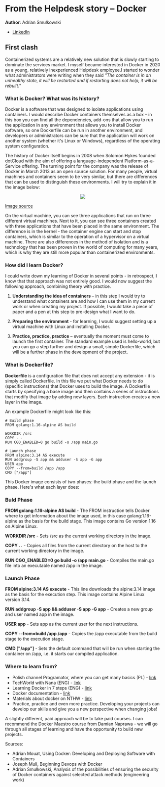 # From the Helpdesk story – Docker

**Author**: Adrian Smułkowski

- [LinkedIn](https://www.linkedin.com/in/adrian-smu%C5%82kowski/)

## First clash

Containerized systems are a relatively new solution that is slowly starting to dominate the services market. I myself became interested in Docker in 2020 as a young, relatively inexperienced Helpdesk employee.I started to wonder what administrators were writing when they said *"The container is in an unhealthy state, it will be restarted and if restarting does not help, it will be rebuilt."*

### What is Docker? What was its history?

Docker is a software that was designed to isolate applications using containers. I would describe Docker containers themselves as a box – in this box you can find all the dependencies, add-ons that allow you to run the application in any environment that allows you to install Docker software, so one Dockerfile can be run in another environment, and developers or administrators can be sure that the application will work on another system (whether it's Linux or Windows), regardless of the operating system configuration.

The history of Docker itself begins in 2008 when Solomon Hykes founded dotCloud with the aim of offering a language-independent Platform-as-a-Service offering. The turning point for the company was the release of Docker in March 2013 as an open source solution. For many people, virtual machines and containers seem to be very similar, but there are differences that can be used to distinguish these environments. I will try to explain it in the image below:

<p align="center">
  <img src="https://raw.githubusercontent.com/notthehiddenwiki/NTHW/nthw/.github/notes/helpdesk_stories/hs_1.png">
</p>

[Image source](https://www.atlassian.com/microservices/cloud-computing/containers-vs-vms)

On the virtual machine, you can see three applications that run on three different virtual machines. Next to it, you can see three containers created with three applications that have been placed in the same environment. The difference is in the kernel - the container engine can start and stop containers, which is similar to the operation of a hypervisor on a virtual machine. There are also differences in the method of isolation and is a technology that has been proven in the world of computing for many years, which is why they are still more popular than containerized environments.

### How did I learn Docker?

I could write down my learning of Docker in several points - in retrospect, I know that that approach was not entirely good. I would now suggest the following approach, combining theory with practice.

1. **Understanding the idea of ​​containers** – in this step I would try to understand what containers are and how I can use them in my current work or when creating my project. If possible, I would take a piece of paper and a pen at this step to pre-design what I want to do.

2. **Preparing the environment** - for learning, I would suggest setting up a virtual machine with Linux and installing Docker.

3. **Practice, practice, practice** – eventually the moment must come to launch the first container. The standard example used is hello-world, but you can go a step further and design a small, simple Dockerfile, which will be a further phase in the development of the project.

### What is Dockerfile?

**Dockerfile** is a configuration file that does not accept any extension - it is simply called Dockerfile. In this file we put what Docker needs to do (specific instructions) that Docker uses to build the image. A Dockerfile starts by specifying a base image and then contains a series of instructions that modify that image by adding new layers. Each instruction creates a new layer in the image.

An example Dockerfile might look like this:

```
# Build phase
FROM golang:1.16-alpine AS build

WORKDIR /src
COPY . .
RUN CGO_ENABLED=0 go build -o /app main.go

# Launch phase
FROM alpine:3.14 AS execute
RUN addgroup -S app && adduser -S app -G app
USER app
COPY --from=build /app /app
CMD ["/app"]
```

This Docker image consists of two phases: the build phase and the launch phase. Here's what each layer does:

### Buld Phase

**FROM golang:1.16-alpine AS build** - The FROM instruction tells Docker where to get information about the image used, in this case golang:1.16-alpine as the basis for the build stage. This image contains Go version 1.16 on Alpine Linux.

**WORKDIR /src** - Sets /src as the current working directory in the image.

**COPY . .** - Copies all files from the current directory on the host to the current working directory in the image.

**RUN CGO_ENABLED=0 go build -o /app main.go** - Compiles the main.go file into an executable named /app in the image.

### Launch Phase

**FROM alpine:3.14 AS execute** - This line downloads the alpine:3.14 image as the basis for the execution step. This image contains Alpine Linux version 3.14.

**RUN addgroup -S app && adduser -S app -G app** - Creates a new group and user named app in the image.

**USER app** - Sets app as the current user for the next instructions.

**COPY --from=build /app /app** - Copies the /app executable from the build stage to the execution stage.

**CMD ["/app"]** - Sets the default command that will be run when starting the container on /app, i.e. it starts our compiled application.

### Where to learn from?

* Polish channel Programator, where you can get many basics (PL) - [link](https://www.youtube.com/watch?v=wFcAa28kjVQ&list=PLkcy-k498-V5AmftzfqinpMF2LFqSHK5n)
* TechWorld with Nana (ENG) - [link](https://www.youtube.com/watch?v=3c-iBn73dDE)
* Learning Docker in 7 steps (ENG) - [link](https://www.youtube.com/watch?v=gAkwW2tuIqE)
* Docker documentation - [link](https://docs.docker.com/)
* Materials about docker on NTHW - [link](https://github.com/notthehiddenwiki/NTHW/tree/nthw/DevSecOps/Docker)
* Practice, practice and even more practice. Developing your projects can develop our skills and give you a new perspective when changing jobs!


A slightly different, paid approach will be to take paid courses. I can recommend the Docker Maestro course from Damian Naprawa - we will go through all stages of learning and have the opportunity to build new projects.

Sources:
* Adrian Mouat, Using Docker: Developing and Deploying Software with Containers
* Joseph Muli, Beginning Devops with Docker 
* Adrian Smułkowski, Analysis of the possibilities of ensuring the security of Docker containers against selected attack methods (engineering work)